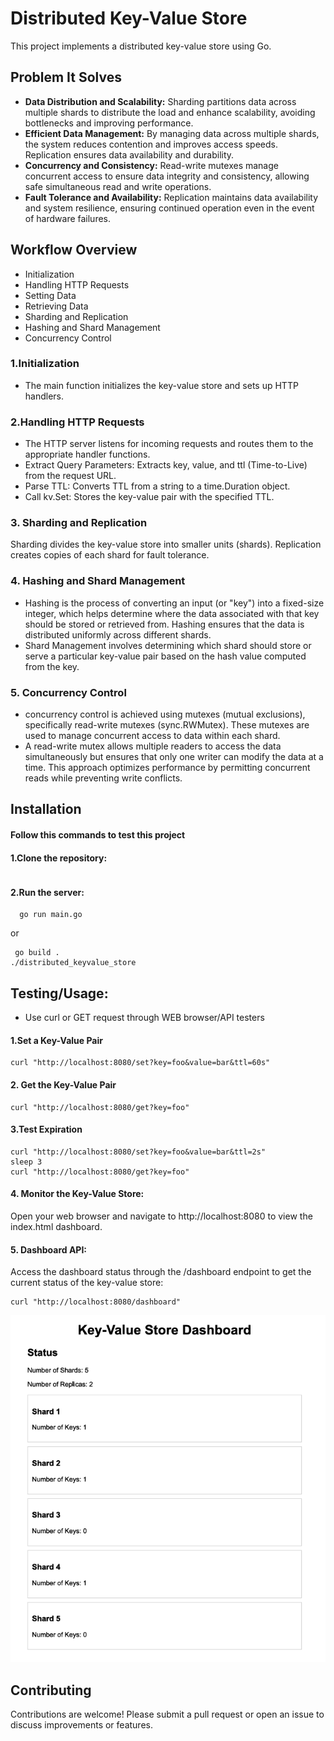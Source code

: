 # Distributed Key-Value Store

This project implements a distributed key-value store using Go.

## Problem It Solves

- **Data Distribution and Scalability:** Sharding partitions data across multiple shards to distribute the load and enhance scalability, avoiding bottlenecks and improving performance.
- **Efficient Data Management:** By managing data across multiple shards, the system reduces contention and improves access speeds. Replication ensures data availability and durability.
- **Concurrency and Consistency:** Read-write mutexes manage concurrent access to ensure data integrity and consistency, allowing safe simultaneous read and write operations.
- **Fault Tolerance and Availability:** Replication maintains data availability and system resilience, ensuring continued operation even in the event of hardware failures.

## Workflow Overview

- Initialization
- Handling HTTP Requests
- Setting Data
- Retrieving Data
- Sharding and Replication
- Hashing and Shard Management
- Concurrency Control

### 1.Initialization

- The main function initializes the key-value store and sets up HTTP handlers.

### 2.Handling HTTP Requests

- The HTTP server listens for incoming requests and routes them to the appropriate handler functions.
- Extract Query Parameters: Extracts key, value, and ttl (Time-to-Live) from the request URL.
- Parse TTL: Converts TTL from a string to a time.Duration object.
- Call kv.Set: Stores the key-value pair with the specified TTL.

### 3. Sharding and Replication

Sharding divides the key-value store into smaller units (shards). Replication creates copies of each shard for fault tolerance.

### 4. Hashing and Shard Management

- Hashing is the process of converting an input (or "key") into a fixed-size integer, which helps determine where the data associated with that key should be stored or retrieved from. Hashing ensures that the data is distributed uniformly across different shards.
- Shard Management involves determining which shard should store or serve a particular key-value pair based on the hash value computed from the key.

### 5. Concurrency Control

- concurrency control is achieved using mutexes (mutual exclusions), specifically read-write mutexes (sync.RWMutex). These mutexes are used to manage concurrent access to data within each shard.
- A read-write mutex allows multiple readers to access the data simultaneously but ensures that only one writer can modify the data at a time. This approach optimizes performance by permitting concurrent reads while preventing write conflicts.

## Installation

#### Follow this commands to test this project

#### 1.Clone the repository:

```

```

#### 2.Run the server:

```
  go run main.go
```

or

```
 go build .
./distributed_keyvalue_store
```

## Testing/Usage:

- Use curl or GET request through WEB browser/API testers

#### 1.Set a Key-Value Pair

```
curl "http://localhost:8080/set?key=foo&value=bar&ttl=60s"
```

#### 2. Get the Key-Value Pair

```
curl "http://localhost:8080/get?key=foo"
```

#### 3.Test Expiration

```
curl "http://localhost:8080/set?key=foo&value=bar&ttl=2s"
sleep 3
curl "http://localhost:8080/get?key=foo"

```

#### 4. Monitor the Key-Value Store:

Open your web browser and navigate to http://localhost:8080 to view the index.html dashboard.

#### 5. Dashboard API:

Access the dashboard status through the /dashboard endpoint to get the current status of the key-value store:

```
curl "http://localhost:8080/dashboard"
```

![Alt text](DemoPictures/indexpage.png)

## Contributing

Contributions are welcome! Please submit a pull request or open an issue to discuss improvements or features.
